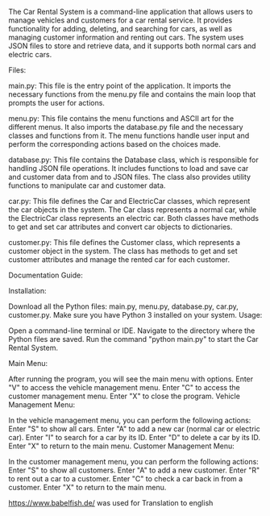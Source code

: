 The Car Rental System is a command-line application that allows users to manage vehicles and customers for a car rental service. It provides functionality for adding, deleting, and searching for cars, as well as managing customer information and renting out cars. The system uses JSON files to store and retrieve data, and it supports both normal cars and electric cars.

Files:

main.py: This file is the entry point of the application. It imports the necessary functions from the menu.py file and contains the main loop that prompts the user for actions.

menu.py: This file contains the menu functions and ASCII art for the different menus. It also imports the database.py file and the necessary classes and functions from it. The menu functions handle user input and perform the corresponding actions based on the choices made.

database.py: This file contains the Database class, which is responsible for handling JSON file operations. It includes functions to load and save car and customer data from and to JSON files. The class also provides utility functions to manipulate car and customer data.

car.py: This file defines the Car and ElectricCar classes, which represent the car objects in the system. The Car class represents a normal car, while the ElectricCar class represents an electric car. Both classes have methods to get and set car attributes and convert car objects to dictionaries.

customer.py: This file defines the Customer class, which represents a customer object in the system. The class has methods to get and set customer attributes and manage the rented car for each customer.

Documentation Guide:

Installation:

Download all the Python files: main.py, menu.py, database.py, car.py, customer.py.
Make sure you have Python 3 installed on your system.
Usage:

Open a command-line terminal or IDE.
Navigate to the directory where the Python files are saved.
Run the command "python main.py" to start the Car Rental System.

Main Menu:

After running the program, you will see the main menu with options.
Enter "V" to access the vehicle management menu.
Enter "C" to access the customer management menu.
Enter "X" to close the program.
Vehicle Management Menu:

In the vehicle management menu, you can perform the following actions:
Enter "S" to show all cars.
Enter "A" to add a new car (normal car or electric car).
Enter "I" to search for a car by its ID.
Enter "D" to delete a car by its ID.
Enter "X" to return to the main menu.
Customer Management Menu:

In the customer management menu, you can perform the following actions:
Enter "S" to show all customers.
Enter "A" to add a new customer.
Enter "R" to rent out a car to a customer.
Enter "C" to check a car back in from a customer.
Enter "X" to return to the main menu.

https://www.babelfish.de/ was used for Translation to english